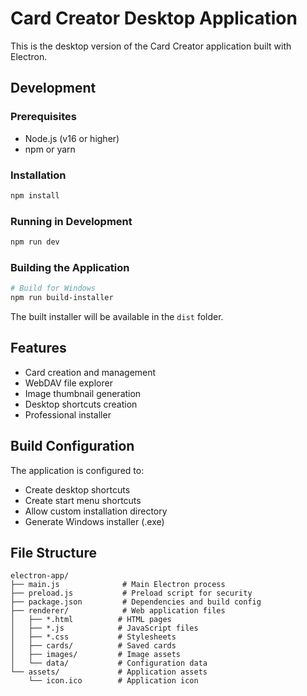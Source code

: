 # Card Creator Desktop Application

This is the desktop version of the Card Creator application built with Electron.

## Development

### Prerequisites
- Node.js (v16 or higher)
- npm or yarn

### Installation
```bash
npm install
```

### Running in Development
```bash
npm run dev
```

### Building the Application
```bash
# Build for Windows
npm run build-installer
```

The built installer will be available in the `dist` folder.

## Features
- Card creation and management
- WebDAV file explorer
- Image thumbnail generation
- Desktop shortcuts creation
- Professional installer

## Build Configuration
The application is configured to:
- Create desktop shortcuts
- Create start menu shortcuts
- Allow custom installation directory
- Generate Windows installer (.exe)

## File Structure
```
electron-app/
├── main.js              # Main Electron process
├── preload.js           # Preload script for security
├── package.json         # Dependencies and build config
├── renderer/            # Web application files
│   ├── *.html          # HTML pages
│   ├── *.js            # JavaScript files
│   ├── *.css           # Stylesheets
│   ├── cards/          # Saved cards
│   ├── images/         # Image assets
│   └── data/           # Configuration data
└── assets/             # Application assets
    └── icon.ico        # Application icon
``` 